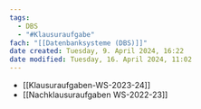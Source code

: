 ```yaml
---
tags:
  - DBS
  - "#Klausuraufgabe"
fach: "[[Datenbanksysteme (DBS)]]"
date created: Tuesday, 9. April 2024, 16:22
date modified: Tuesday, 16. April 2024, 11:02
---
```


- [[Klausuraufgaben-WS-2023-24]]
- [[Nachklausuraufgaben WS-2022-23]]
